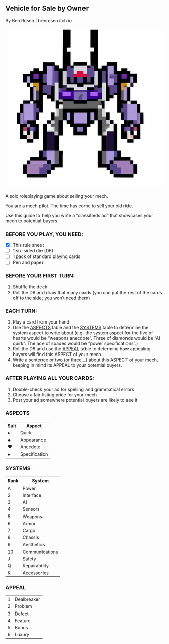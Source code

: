 ## Vehicle for Sale by Owner
By Ben Rosen | benrosen.itch.io

![Pixel art mech](image.webp)

A solo roleplaying game about selling your mech.

You are a mech pilot. The time has come to sell your old ride.

Use this guide to help you write a “classifieds ad” that showcases your mech to potential buyers.

### BEFORE YOU PLAY, YOU NEED:

- [x] This rule sheet
- [ ] 1 six-sided die (D6)
- [ ] 1 pack of standard playing cards
- [ ] Pen and paper

### BEFORE YOUR FIRST TURN:
1. Shuffle the deck
2. Roll the D6 and draw that many cards (you can put the rest of the cards off to the side; you won’t need them)

### EACH TURN:
1. Play a card from your hand
2. Use the [ASPECTS](#aspects) table and the [SYSTEMS](#systems) table to determine the system aspect to write about (e.g. the system aspect for the five of hearts would be “weapons anecdote”. Three of diamonds would be “AI quirk”. The ace of spades would be “power specifications”.)
3. Roll the D6 and use the [APPEAL](#appeal) table to determine how appealing buyers will find this ASPECT of your mech.
4. Write a sentence or two (or three…) about this ASPECT of your mech, keeping in mind its APPEAL to your potential buyers.

### AFTER PLAYING ALL YOUR CARDS:
1. Double-check your ad for spelling and grammatical errors
2. Choose a fair listing price for your mech
3. Post your ad somewhere potential buyers are likely to see it

### ASPECTS
<table>
  <tr>
    <th>Suit</th>
    <th>Aspect</th>
  </tr>
  <tr>
    <td>♦</td>
    <td>Quirk</td>
  </tr>
  <tr>
    <td>♣</td>
    <td>Appearance</td>
  </tr>
  <tr>
    <td>♥</td>
    <td>Anecdote</td>
  </tr>
  <tr>
    <td>♠</td>
    <td>Specification</td>
  </tr>
</table>

### SYSTEMS
<table>
  <tr>
    <th>Rank</th>
    <th>System</th>
  </tr>
  <tr>
    <td>A</td>
    <td>Power</td>
  </tr>
  <tr>
    <td>2</td>
    <td>Interface</td>
  </tr>
  <tr>
    <td>3</td>
    <td>AI</td>
  </tr>
  <tr>
    <td>4</td>
    <td>Sensors</td>
  </tr>
    <tr>
    <td>5</td>
    <td>Weapons</td>
  </tr>
  <tr>
    <td>6</td>
    <td>Armor</td>
  </tr>
  <tr>
    <td>7</td>
    <td>Cargo</td>
  </tr>
  <tr>
    <td>8</td>
    <td>Chassis</td>
  </tr>
    <tr>
    <td>9</td>
    <td>Aesthetics</td>
  </tr>
  <tr>
    <td>10</td>
    <td>Communications</td>
  </tr>
  <tr>
    <td>J</td>
    <td>Safety</td>
  </tr>
  <tr>
    <td>Q</td>
    <td>Repairability</td>
  </tr>
    <tr>
    <td>K</td>
    <td>Accessories</td>
  </tr>
</table>

### APPEAL

<table>
<tr>
    <td>1</td>
    <td>Dealbreaker</td>
  </tr>
  <tr>
    <td>2</td>
    <td>Problem</td>
  </tr>
  <tr>
    <td>3</td>
    <td>Defect</td>
  </tr>
  <tr>
    <td>4</td>
    <td>Feature</td>
  </tr>
    <tr>
    <td>5</td>
    <td>Bonus</td>
  </tr>
  <tr>
    <td>6</td>
    <td>Luxury</td>
  </tr>
</table>
